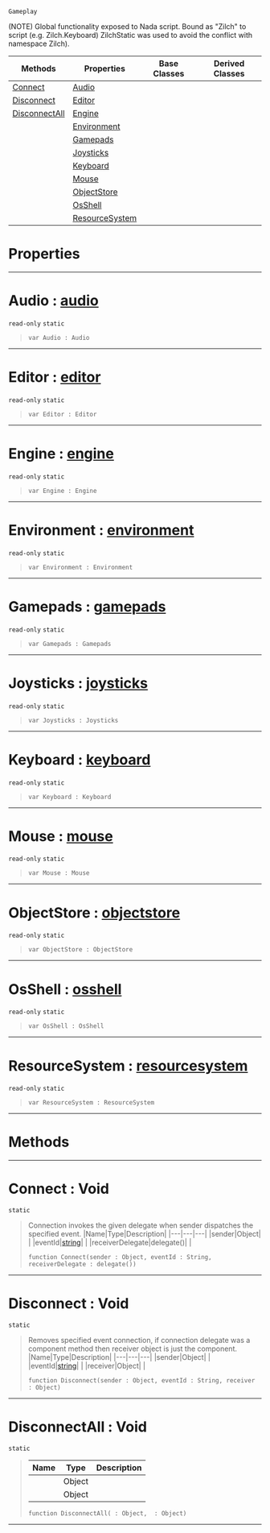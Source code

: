  `Gameplay`

(NOTE) Global functionality exposed to Nada script. Bound as "Zilch" to script (e.g. Zilch.Keyboard) ZilchStatic was used to avoid the conflict with namespace Zilch).

|Methods|Properties|Base Classes|Derived Classes|
|---|---|---|---|
|[ Connect](https://github.com/ZilchEngine/ZilchDocs/blob/master/code_reference/class_reference/zero.markdown#connect-void)|[ Audio](https://github.com/ZilchEngine/ZilchDocs/blob/master/code_reference/class_reference/zero.markdown#audio-zilch-engine-docume)| | |
|[ Disconnect](https://github.com/ZilchEngine/ZilchDocs/blob/master/code_reference/class_reference/zero.markdown#disconnect-void)|[ Editor](https://github.com/ZilchEngine/ZilchDocs/blob/master/code_reference/class_reference/zero.markdown#editor-zilch-engine-docum)| | |
|[ DisconnectAll](https://github.com/ZilchEngine/ZilchDocs/blob/master/code_reference/class_reference/zero.markdown#disconnectall-void)|[ Engine](https://github.com/ZilchEngine/ZilchDocs/blob/master/code_reference/class_reference/zero.markdown#engine-zilch-engine-docum)| | |
| |[ Environment](https://github.com/ZilchEngine/ZilchDocs/blob/master/code_reference/class_reference/zero.markdown#environment-zilch-engine)| | |
| |[ Gamepads](https://github.com/ZilchEngine/ZilchDocs/blob/master/code_reference/class_reference/zero.markdown#gamepads-zilch-engine-doc)| | |
| |[ Joysticks](https://github.com/ZilchEngine/ZilchDocs/blob/master/code_reference/class_reference/zero.markdown#joysticks-zilch-engine-do)| | |
| |[ Keyboard](https://github.com/ZilchEngine/ZilchDocs/blob/master/code_reference/class_reference/zero.markdown#keyboard-zilch-engine-doc)| | |
| |[ Mouse](https://github.com/ZilchEngine/ZilchDocs/blob/master/code_reference/class_reference/zero.markdown#mouse-zilch-engine-docume)| | |
| |[ ObjectStore](https://github.com/ZilchEngine/ZilchDocs/blob/master/code_reference/class_reference/zero.markdown#objectstore-zilch-engine)| | |
| |[ OsShell](https://github.com/ZilchEngine/ZilchDocs/blob/master/code_reference/class_reference/zero.markdown#osshell-zilch-engine-docu)| | |
| |[ ResourceSystem](https://github.com/ZilchEngine/ZilchDocs/blob/master/code_reference/class_reference/zero.markdown#resourcesystem-zilch-engi)| | |


 #  Properties


---  
 #  Audio : [audio](https://github.com/ZilchEngine/ZilchDocs/blob/master/code_reference/class_reference/audio.markdown)

 `read-only` `static`

> 
> ``` lang=cpp, name=Nada
> var Audio : Audio


---  
 #  Editor : [editor](https://github.com/ZilchEngine/ZilchDocs/blob/master/code_reference/class_reference/editor.markdown)

 `read-only` `static`

> 
> ``` lang=cpp, name=Nada
> var Editor : Editor


---  
 #  Engine : [engine](https://github.com/ZilchEngine/ZilchDocs/blob/master/code_reference/class_reference/engine.markdown)

 `read-only` `static`

> 
> ``` lang=cpp, name=Nada
> var Engine : Engine


---  
 #  Environment : [environment](https://github.com/ZilchEngine/ZilchDocs/blob/master/code_reference/class_reference/environment.markdown)

 `read-only` `static`

> 
> ``` lang=cpp, name=Nada
> var Environment : Environment


---  
 #  Gamepads : [gamepads](https://github.com/ZilchEngine/ZilchDocs/blob/master/code_reference/class_reference/gamepads.markdown)

 `read-only` `static`

> 
> ``` lang=cpp, name=Nada
> var Gamepads : Gamepads


---  
 #  Joysticks : [joysticks](https://github.com/ZilchEngine/ZilchDocs/blob/master/code_reference/class_reference/joysticks.markdown)

 `read-only` `static`

> 
> ``` lang=cpp, name=Nada
> var Joysticks : Joysticks


---  
 #  Keyboard : [keyboard](https://github.com/ZilchEngine/ZilchDocs/blob/master/code_reference/class_reference/keyboard.markdown)

 `read-only` `static`

> 
> ``` lang=cpp, name=Nada
> var Keyboard : Keyboard


---  
 #  Mouse : [mouse](https://github.com/ZilchEngine/ZilchDocs/blob/master/code_reference/class_reference/mouse.markdown)

 `read-only` `static`

> 
> ``` lang=cpp, name=Nada
> var Mouse : Mouse


---  
 #  ObjectStore : [objectstore](https://github.com/ZilchEngine/ZilchDocs/blob/master/code_reference/class_reference/objectstore.markdown)

 `read-only` `static`

> 
> ``` lang=cpp, name=Nada
> var ObjectStore : ObjectStore


---  
 #  OsShell : [osshell](https://github.com/ZilchEngine/ZilchDocs/blob/master/code_reference/class_reference/osshell.markdown)

 `read-only` `static`

> 
> ``` lang=cpp, name=Nada
> var OsShell : OsShell


---  
 #  ResourceSystem : [resourcesystem](https://github.com/ZilchEngine/ZilchDocs/blob/master/code_reference/class_reference/resourcesystem.markdown)

 `read-only` `static`

> 
> ``` lang=cpp, name=Nada
> var ResourceSystem : ResourceSystem


---  
 #  Methods


---  
 #  Connect : Void

 `static`

> Connection invokes the given delegate when sender dispatches the specified event.
> |Name|Type|Description|
> |---|---|---|
> |sender|Object| |
> |eventId|[string](https://github.com/ZilchEngine/ZilchDocs/blob/master/code_reference/nada_base_types/string.markdown)| |
> |receiverDelegate|delegate()| |
> ``` lang=cpp, name=Nada
> function Connect(sender : Object, eventId : String, receiverDelegate : delegate())
> ``` 


---  
 #  Disconnect : Void

 `static`

> Removes specified event connection, if connection delegate was a component method then receiver object is just the component.
> |Name|Type|Description|
> |---|---|---|
> |sender|Object| |
> |eventId|[string](https://github.com/ZilchEngine/ZilchDocs/blob/master/code_reference/nada_base_types/string.markdown)| |
> |receiver|Object| |
> ``` lang=cpp, name=Nada
> function Disconnect(sender : Object, eventId : String, receiver : Object)
> ``` 


---  
 #  DisconnectAll : Void

 `static`

> 
> |Name|Type|Description|
> |---|---|---|
> ||Object| |
> ||Object| |
> ``` lang=cpp, name=Nada
> function DisconnectAll( : Object,  : Object)
> ``` 


---  
 

 